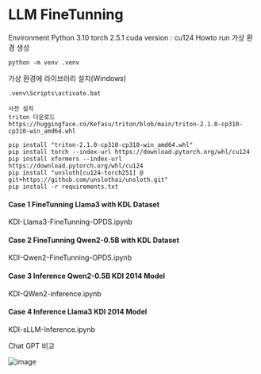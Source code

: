 # LLM FineTunning

Environment
Python 3.10
torch 2.5.1
cuda version : cu124
Howto run
가상 환경 생성
```commandline
python -m venv .venv 
```
가상 환경에 라이브러리 설치(Windows)
```commandline
.venv\Scripts\activate.bat
```
```commandline
사전 설치
triton 다운로드
https://huggingface.co/Kefasu/triton/blob/main/triton-2.1.0-cp310-cp310-win_amd64.whl

pip install "triton-2.1.0-cp310-cp310-win_amd64.whl"
pip install torch --index-url https://download.pytorch.org/whl/cu124
pip install xformers --index-url https://download.pytorch.org/whl/cu124
pip install "unsloth[cu124-torch251] @ git+https://github.com/unslothai/unsloth.git"
pip install -r requirements.txt
```

#### Case 1 FineTunning Llama3 with KDL Dataset
KDI-Llama3-FineTunning-OPDS.ipynb

#### Case 2 FineTunning Qwen2-0.5B with KDL Dataset
KDI-Qwen2-FineTunning-OPDS.ipynb

#### Case 3 Inference Qwen2-0.5B KDI 2014 Model
KDI-QWen2-inference.ipynb

#### Case 4 Inference Llama3 KDI 2014 Model
KDI-sLLM-Inference.ipynb

Chat GPT 비교

![image](https://github.com/user-attachments/assets/665dc2cd-0468-4393-a225-30935d0ae3b6)


